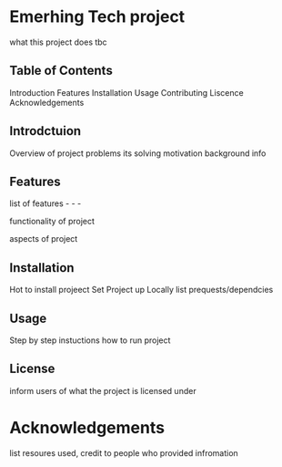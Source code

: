 # Emerhing Tech project

what this project does tbc

## Table of Contents
Introduction
Features
Installation
Usage
Contributing
Liscence
Acknowledgements

## Introdctuion
Overview of project
problems its solving
motivation
background info

## Features

list of features
    -
    -
    -

  functionality of project

  aspects of project

## Installation
Hot to install projeect
Set Project up Locally
list prequests/dependcies

## Usage
Step by step instuctions how to run project

## License
inform users of what the project is licensed under

# Acknowledgements
list resoures used,
credit to people who provided infromation



